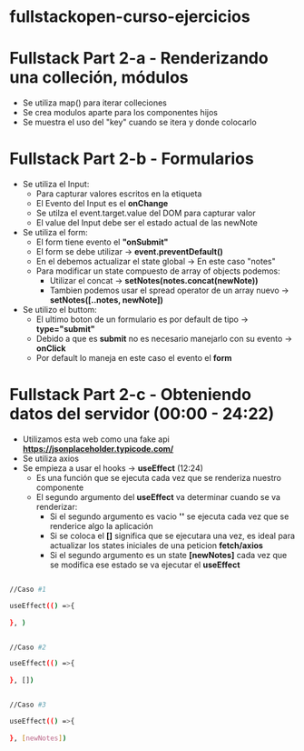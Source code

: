 # fullstackopen-curso-ejercicios

# Fullstack Part 2-a - Renderizando una colleción, módulos

- Se utiliza map() para iterar colleciones
- Se crea modulos aparte para los componentes hijos
- Se muestra el uso del "key" cuando se itera y donde colocarlo

# Fullstack Part 2-b - Formularios

- Se utiliza el Input: 
    - Para capturar valores escritos en la etiqueta
    - El Evento del Input es el **onChange**
    - Se utilza el event.target.value del DOM para capturar valor
    - El value del Input debe ser el estado actual de las newNote
- Se utiliza el form:
    - El form tiene evento el **"onSubmit"**
    - El form se debe utilizar -> **event.preventDefault()**
    - En el debemos actualizar el state global ->  En este caso "notes"
    - Para modificar un state compuesto de array of objects podemos:
        - Utilizar el concat -> **setNotes(notes.concat(newNote))**
        - Tambien podemos usar el spread operator de un array nuevo ->  **setNotes([..notes, newNote])**
- Se utilizo el buttom:
    - El ultimo boton de un formulario es por default de tipo -> **type="submit"**
    - Debido a que es **submit** no es necesario manejarlo con su evento -> **onClick**
    - Por default lo maneja en este caso el evento el **form**

# Fullstack Part 2-c - Obteniendo datos del servidor (00:00 - 24:22)

- Utilizamos esta web como una fake api **https://jsonplaceholder.typicode.com/**
- Se utiliza axios 
- Se empieza a usar el hooks -> **useEffect** (12:24)
    - Es una función que se ejecuta cada vez que se renderiza nuestro componente
    - El segundo argumento del **useEffect** va determinar cuando se va renderizar:
        - Si el segundo argumento es vacio **''** se ejecuta cada vez que se renderice algo la aplicación
        - Si se coloca el **[]** significa que se ejecutara una vez, es ideal para actualizar 
        los states iniciales de una peticion **fetch/axios**
        - Si el segundo argumento es un state **[newNotes]** cada vez que se modifica ese estado se 
         va ejecutar el **useEffect**

```bash

//Caso #1

useEffect(() =>{
  
}, )

```


```bash

//Caso #2

useEffect(() =>{
  
}, [])

```


```bash

//Caso #3

useEffect(() =>{
  
}, [newNotes])

```